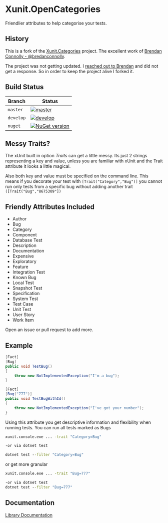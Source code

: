 # Xunit.OpenCategories
Friendlier attributes to help categorise your tests.

## History

This is a fork of the [Xunit.Categories](https://github.com/brendanconnolly/Xunit.Categories) project. The
excellent work of [Brendan Connolly - @bredanconnolly](https://github.com/brendanconnolly).

The project was not getting updated. I [reached out to Brendan](https://github.com/brendanconnolly/Xunit.Categories/issues/34)
and did not get a response. So in order to keep the project alive I forked it.

## Build Status

| Branch    | Status                                                                                                                                                                                                            |
|-----------|-------------------------------------------------------------------------------------------------------------------------------------------------------------------------------------------------------------------|
| `master`  | [![master](https://github.com/baynezy/Xunit.OpenCategories/actions/workflows/branch-master.yml/badge.svg?branch=master)](https://github.com/baynezy/Xunit.OpenCategories/actions/workflows/branch-master.yml)     |
| `develop` | [![develop](https://github.com/baynezy/Xunit.OpenCategories/actions/workflows/branch-develop.yml/badge.svg?branch=develop)](https://github.com/baynezy/Xunit.OpenCategories/actions/workflows/branch-develop.yml) |
| `nuget`   | [![NuGet version](https://badge.fury.io/nu/Xunit.OpenCategories.svg)](http://badge.fury.io/nu/Xunit.OpenCategories)                                                                                               |

## Messy Traits?
The xUnit built in option *Traits* can get a little messy. Its just 2 strings representing a key and value, unless you are familiar with xUnit and the Trait attribute it looks a little magical.

Also both key and value must be specified on the command line. This means if you decorate your test with 
`[Trait("Category","Bug")]` you cannot run only tests from a specific bug  without adding another trait `([Trait("Bug","8675309"])`

## Friendly Attributes Included
- Author
- Bug
- Category
- Component
- Database Test
- Description
- Documentation
- Expensive
- Exploratory
- Feature
- Integration Test
- Known Bug
- Local Test
- Snapshot Test
- Specification
- System Test
- Test Case
- Unit Test
- User Story
- Work Item

Open an issue or pull request to add more.


## Example

``` csharp
[Fact]
[Bug]
public void TestBug()
{
    throw new NotImplementedException("I'm a bug");
}

[Fact]
[Bug("777")]
public void TestBugWithId()
{
    throw new NotImplementedException("I've got your number");
}

```

Using this attribute you get descriptive information and flexibility when running tests. 
You can run all tests marked as Bugs

``` bat
xunit.console.exe ... -trait "Category=Bug"

-or via dotnet test

dotnet test --filter "Category=Bug" 

```

or get more granular
``` bat
xunit.console.exe ... -trait "Bug=777"

-or via dotnet test
dotnet test --filter "Bug=777" 
```

## Documentation

[Library Documentation](https://baynezy.github.io/Xunit.OpenCategories/)